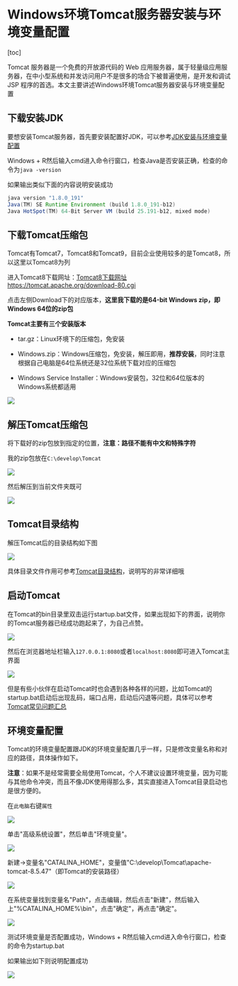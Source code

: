 # Windows环境Tomcat服务器安装与环境变量配置

[toc]

Tomcat 服务器是一个免费的开放源代码的 Web 应用服务器，属于轻量级应用服务器，在中小型系统和并发访问用户不是很多的场合下被普遍使用，是开发和调试 JSP 程序的首选。本文主要讲述Windows环境Tomcat服务器安装与环境变量配置

## 下载安装JDK

要想安装Tomcat服务器，首先要安装配置好JDK，可以参考[JDK安装与环境变量配置](https://blog.csdn.net/ThinkWon/article/details/94353907)

Windows + R然后输入cmd进入命令行窗口，检查Java是否安装正确，检查的命令为`java -version` 

如果输出类似下面的内容说明安装成功

```java
java version "1.8.0_191"
Java(TM) SE Runtime Environment (build 1.8.0_191-b12)
Java HotSpot(TM) 64-Bit Server VM (build 25.191-b12, mixed mode)
```



## 下载Tomcat压缩包

Tomcat有Tomcat7，Tomcat8和Tomcat9，目前企业使用较多的是Tomcat8，所以这里以Tomcat8为列

进入Tomcat8下载网址：[Tomcat8下载网址https://tomcat.apache.org/download-80.cgi](https://tomcat.apache.org/download-80.cgi)

点击左侧Download下的对应版本，**这里我下载的是64-bit Windows zip，即Windows 64位的zip包**



**Tomcat主要有三个安装版本**

- tar.gz：Linux环境下的压缩包，免安装

- Windows.zip：Windows压缩包，免安装，解压即用，**推荐安装**，同时注意根据自己电脑是64位系统还是32位系统下载对应的压缩包

- Windows Service Installer：Windows安装包，32位和64位版本的Windows系统都适用


![](https://raw.githubusercontent.com/JourWon/image/master/Tomcat/Tomcat服务器下载、安装与环境变量配置/Tomcat8下载页面.png)



## 解压Tomcat压缩包

将下载好的zip包放到指定的位置，**注意：路径不能有中文和特殊字符**

我的zip包放在`C:\develop\Tomcat`

![](https://raw.githubusercontent.com/JourWon/image/master/Tomcat/Tomcat服务器下载、安装与环境变量配置/Tomcat压缩包.png)



然后解压到当前文件夹既可

![](https://raw.githubusercontent.com/JourWon/image/master/Tomcat/Tomcat服务器下载、安装与环境变量配置/解压Tomcat压缩包.png)



## Tomcat目录结构

解压Tomcat后的目录结构如下图

![](C:\Users\JourW\Desktop\Tomcat\Tomcat目录结构\Tomcat目录结构.png)

具体目录文件作用可参考[Tomcat目录结构](https://blog.csdn.net/ThinkWon/article/details/102619466)，说明写的非常详细哦



## 启动Tomcat

在Tomcat的bin目录里双击运行startup.bat文件，如果出现如下的界面，说明你的Tomcat服务器已经成功跑起来了，为自己点赞。

![](https://raw.githubusercontent.com/JourWon/image/master/Tomcat/Tomcat服务器下载、安装与环境变量配置/Tomcat启动界面.png)



然后在浏览器地址栏输入`127.0.0.1:8080`或者`localhost:8080`即可进入Tomcat主界面

![](https://raw.githubusercontent.com/JourWon/image/master/Tomcat/Tomcat服务器下载、安装与环境变量配置/Tomcat主界面.png)



但是有些小伙伴在启动Tomcat时也会遇到各种各样的问题，比如Tomcat的startup.bat启动后出现乱码，端口占用，启动后闪退等问题，具体可以参考[Tomcat常见问题汇总](https://blog.csdn.net/ThinkWon/article/details/102622824)



## 环境变量配置

Tomcat的环境变量配置跟JDK的环境变量配置几乎一样，只是修改变量名称和对应的路径，具体操作如下。

**注意**：如果不是经常需要全局使用Tomcat，个人不建议设置环境变量，因为可能与其他命令冲突，而且不像JDK使用得那么多，其实直接进入Tomcat目录启动也是很方便的。

在`此电脑`右键`属性`

![](https://raw.githubusercontent.com/JourWon/image/master/Tomcat/Tomcat服务器下载、安装与环境变量配置/右键此电脑.png)



单击"高级系统设置"，然后单击"环境变量"。

![](https://raw.githubusercontent.com/JourWon/image/master/Tomcat/Tomcat服务器下载、安装与环境变量配置/环境变量.png)



新建->变量名"CATALINA_HOME"，变量值"C:\develop\Tomcat\apache-tomcat-8.5.47"（即Tomcat的安装路径） 

![](https://raw.githubusercontent.com/JourWon/image/master/Tomcat/Tomcat服务器下载、安装与环境变量配置/新建环境变量.png)



在系统变量找到变量名"Path"，点击编辑，然后点击"新建"，然后输入上"%CATALINA_HOME%\bin"，点击"确定"，再点击"确定"。

![](https://raw.githubusercontent.com/JourWon/image/master/Tomcat/Tomcat服务器下载、安装与环境变量配置/新增Path变量.png)



测试环境变量是否配置成功，Windows + R然后输入cmd进入命令行窗口，检查的命令为startup.bat

如果输出如下则说明配置成功

![](https://raw.githubusercontent.com/JourWon/image/master/Tomcat/Tomcat服务器下载、安装与环境变量配置/配置好环境变量启动Tomcat.png)
